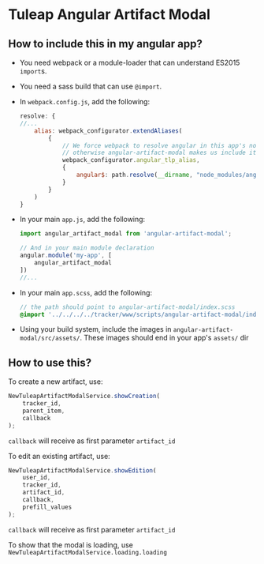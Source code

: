 # Tuleap Angular Artifact Modal

## How to include this in my angular app?

- You need webpack or a module-loader that can understand ES2015 `import`s.
- You need a sass build that can use `@import`.
- In `webpack.config.js`, add the following:
    ```js
    resolve: {
    //...
        alias: webpack_configurator.extendAliases(
            {
                // We force webpack to resolve angular in this app's node_modules,
                // otherwise angular-artifact-modal makes us include it twice
                webpack_configurator.angular_tlp_alias,
                {
                    angular$: path.resolve(__dirname, "node_modules/angular")
                }
            }
        )
    }
    ```
- In your main `app.js`, add the following:
    ```js
    import angular_artifact_modal from 'angular-artifact-modal';

    // And in your main module declaration
    angular.module('my-app', [
        angular_artifact_modal
    ])
    //...
    ```
- In your main `app.scss`, add the following:
    ```scss
    // the path should point to angular-artifact-modal/index.scss
    @import '../../../../tracker/www/scripts/angular-artifact-modal/index';
    ```

- Using your build system, include the images in `angular-artifact-modal/src/assets/`. These images should end in your app's `assets/` dir

## How to use this?

To create a new artifact, use:
```js
NewTuleapArtifactModalService.showCreation(
    tracker_id,
    parent_item,
    callback
);
```

`callback` will receive as first parameter `artifact_id`

To edit an existing artifact, use:
```js
NewTuleapArtifactModalService.showEdition(
    user_id,
    tracker_id,
    artifact_id,
    callback,
    prefill_values
);
```

`callback` will receive as first parameter `artifact_id`

To show that the modal is loading, use `NewTuleapArtifactModalService.loading.loading`
